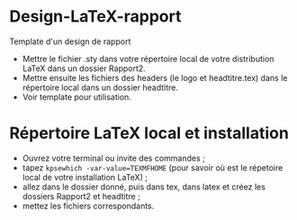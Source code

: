 # Design-LaTeX-rapport
Template d'un design de rapport

* Mettre le fichier .sty dans votre répertoire local de votre distribution LaTeX dans un dossier Rapport2. 
* Mettre ensuite les fichiers des headers (le logo et headtitre.tex) dans le répertoire local dans un dossier headtitre.
* Voir template pour utilisation.


# Répertoire LaTeX local et installation

* Ouvrez votre terminal ou invite des commandes ;
* tapez `kpsewhich -var-value=TEXMFHOME` (pour savoir où est le répetoire local de votre installation LaTeX) ;
* allez dans le dossier donné, puis dans tex, dans latex et créez les dossiers Rapport2 et headtitre ;
* mettez les fichiers correspondants.
    
